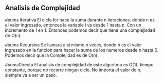 <h2>Analisis de Complejidad</h2>

#suma Iterativa
El ciclo for hace la suma durante n iteraciones, donde n es el valor ingresado,
entonces la variable i va desde 1 hasta n. Con un incremento de 1 en 1. Entonces podemos decir que tiene una complejisdad de O(n).


#suma Recursiva
Se llamara a si mismo n veces, donde n es el valor ingresado en la funcion para hacer la suma de los numeros desde n hasta 0. 
Podemos decir que la Complejidad es de O(n).

#sumaDirecta
El analisis de complejidad de este algoritmo es O(1), tiempo constante, porque no recorre ningun ciclo. No importa el valor de n,
siempre va a ser un paso.
